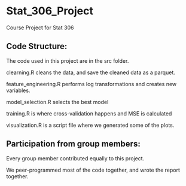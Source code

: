 # Stat_306_Project
 Course Project for Stat 306

## Code Structure:
The code used in this project are in the src folder.

clearning.R cleans the data, and save the cleaned data as a parquet.

feature_engineering.R performs log transformations and creates new variables.

model_selection.R selects the best model

training.R is where cross-validation happens and MSE is calculated

visualization.R is a script file where we generated some of the plots. 

## Participation from group members:

Every group member contributed equally to this project. 

We peer-programmed most of the code together, and wrote the report together. 

